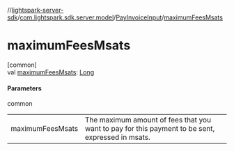 //[lightspark-server-sdk](../../../index.md)/[com.lightspark.sdk.server.model](../index.md)/[PayInvoiceInput](index.md)/[maximumFeesMsats](maximum-fees-msats.md)

# maximumFeesMsats

[common]\
val [maximumFeesMsats](maximum-fees-msats.md): [Long](https://kotlinlang.org/api/latest/jvm/stdlib/kotlin/-long/index.html)

#### Parameters

common

| | |
|---|---|
| maximumFeesMsats | The maximum amount of fees that you want to pay for this payment to be sent, expressed in msats. |
